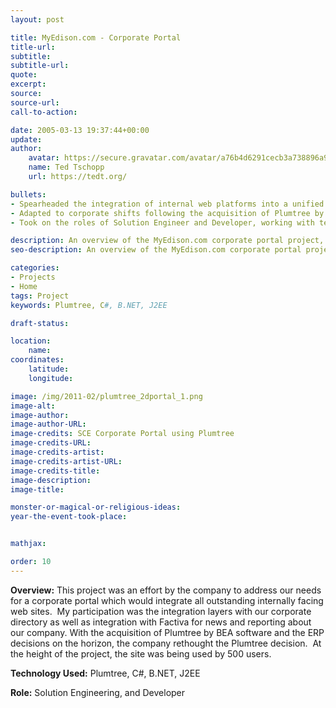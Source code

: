 ```yaml
---
layout: post

title: MyEdison.com - Corporate Portal
title-url:
subtitle:
subtitle-url:
quote:
excerpt:
source:
source-url:
call-to-action:

date: 2005-03-13 19:37:44+00:00
update:
author:
    avatar: https://secure.gravatar.com/avatar/a76b4d6291cecb3a738896a971bfb903?s=512&d=mp&r=g
    name: Ted Tschopp
    url: https://tedt.org/

bullets:
- Spearheaded the integration of internal web platforms into a unified corporate portal, focusing on seamless linkage with the corporate directory and the integration of Factiva for enhanced news and reporting capabilities.
- Adapted to corporate shifts following the acquisition of Plumtree by BEA Software and impending ERP decisions, ensuring the project's alignment with organizational strategy and technology standards.
- Took on the roles of Solution Engineer and Developer, working with technologies such as Plumtree, C#, B.NET, and J2EE, successfully engaging 500 users at the project's peak.

description: An overview of the MyEdison.com corporate portal project, detailing the integration of internally facing websites, use of technology, and the developer's role.
seo-description: An overview of the MyEdison.com corporate portal project, detailing the integration of internally facing websites, use of technology, and the developer's role.

categories: 
- Projects
- Home
tags: Project
keywords: Plumtree, C#, B.NET, J2EE

draft-status:

location:
    name:
coordinates:
    latitude:
    longitude:

image: /img/2011-02/plumtree_2dportal_1.png
image-alt:
image-author:
image-author-URL:
image-credits: SCE Corporate Portal using Plumtree
image-credits-URL:
image-credits-artist:
image-credits-artist-URL:
image-credits-title:
image-description:
image-title:

monster-or-magical-or-religious-ideas:
year-the-event-took-place:


mathjax:

order: 10
---
```

**Overview:** This project was an effort by the company to address our needs for a corporate portal which would integrate all outstanding internally facing web sites.  My participation was the integration layers with our corporate directory as well as integration with Factiva for news and reporting about our company. With the acquisition of Plumtree by BEA software and the ERP decisions on the horizon, the company rethought the Plumtree decision.  At the height of the project, the site was being used by 500 users.
  
**Technology Used:** Plumtree, C#, B.NET, J2EE
  
**Role:** Solution Engineering, and Developer